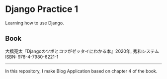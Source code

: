 # Django Practice 1
Learning how to use Django.

## Book
大橋亮太『Djangoのツボとコツがゼッタイにわかる本』2020年, 秀和システム
ISBN: 978-4-7980-6221-1

---
In this repository, I make Blog Application based on chapter 4 of the book.